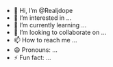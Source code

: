 - 👋 Hi, I’m @Realjdope
- 👀 I’m interested in ...
- 🌱 I’m currently learning ...
- 💞️ I’m looking to collaborate on ...
- 📫 How to reach me ...
- 😄 Pronouns: ...
- ⚡ Fun fact: ...

<!---
Realjdope/Realjdope is a ✨ special ✨ repository because its `README.md` (this file) appears on your GitHub profile.
You can click the Preview link to take a look at your changes.
--->
